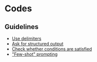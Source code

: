 # Codes

## Guidelines

- [Use delimiters](principle1_1.py)
- [Ask for structured output](principle1_2.py)
- [Check whether conditions are satisfied](principle1_3.py)
- ["Few-shot" prompting](principle1_4.py)
